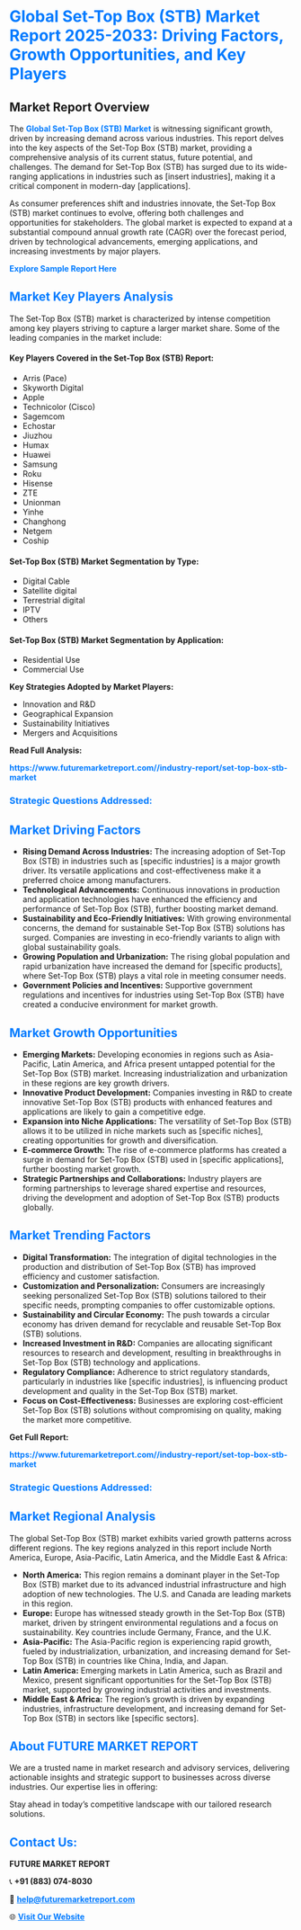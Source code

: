 <h1 style="color: #007BFF;">Global Set-Top Box (STB) Market Report 2025-2033: Driving Factors, Growth Opportunities, and Key Players</h1>

<section id="overview">
<h2>Market Report Overview</h2>
<p>The <a href="https://www.futuremarketreport.com//industry-report/set-top-box-stb-market" style="color: #007BFF; text-decoration: none;"><strong>Global Set-Top Box (STB) Market</strong></a> is witnessing significant growth, driven by increasing demand across various industries. This report delves into the key aspects of the Set-Top Box (STB) market, providing a comprehensive analysis of its current status, future potential, and challenges. The demand for Set-Top Box (STB) has surged due to its wide-ranging applications in industries such as [insert industries], making it a critical component in modern-day [applications].</p>
<p>As consumer preferences shift and industries innovate, the Set-Top Box (STB) market continues to evolve, offering both challenges and opportunities for stakeholders. The global market is expected to expand at a substantial compound annual growth rate (CAGR) over the forecast period, driven by technological advancements, emerging applications, and increasing investments by major players.</p>
</section>

<section id="overview">
<p><a href="https://www.futuremarketreport.com//request-sample/reportId=82147" style="color: #007BFF; text-decoration: none;"><strong>Explore Sample Report Here</strong></a></p>
</section>

<section id="key-players">
<h2 style="color: #007BFF;">Market Key Players Analysis</h2>
<p>The Set-Top Box (STB) market is characterized by intense competition among key players striving to capture a larger market share. Some of the leading companies in the market include:</p>
<h4>Key Players Covered in the Set-Top Box (STB) Report:</h4>
<ul><li>Arris (Pace)</li><li>Skyworth Digital</li><li>Apple</li><li>Technicolor (Cisco)</li><li>Sagemcom</li><li>Echostar</li><li>Jiuzhou</li><li>Humax</li><li>Huawei</li><li>Samsung</li><li>Roku</li><li>Hisense</li><li>ZTE</li><li>Unionman</li><li>Yinhe</li><li>Changhong</li><li>Netgem</li><li>Coship</li></ul>
<h4>Set-Top Box (STB) Market Segmentation by Type:</h4>
<ul><li>Digital Cable</li><li>Satellite digital</li><li>Terrestrial digital</li><li>IPTV</li><li>Others</li></ul>

<h4>Set-Top Box (STB) Market Segmentation by Application:</h4>
<ul><li>Residential Use</li><li>Commercial Use</li></ul>
<p><strong>Key Strategies Adopted by Market Players:</strong></p>
<ul>
<li>Innovation and R&D</li>
<li>Geographical Expansion</li>
<li>Sustainability Initiatives</li>
<li>Mergers and Acquisitions</li>
</ul>
</section>

<section>
<p><strong>Read Full Analysis: </strong></p><a href="https://www.futuremarketreport.com//industry-report/set-top-box-stb-market" style="color: #007BFF; text-decoration: none;"><strong>https://www.futuremarketreport.com//industry-report/set-top-box-stb-market</strong></a>
<h3 style="color: #007BFF;">Strategic Questions Addressed:</h3>
</section>

<section id="driving-factors">
<h2 style="color: #007BFF;">Market Driving Factors</h2>
<ul>
<li><strong>Rising Demand Across Industries:</strong> The increasing adoption of Set-Top Box (STB) in industries such as [specific industries] is a major growth driver. Its versatile applications and cost-effectiveness make it a preferred choice among manufacturers.</li>
<li><strong>Technological Advancements:</strong> Continuous innovations in production and application technologies have enhanced the efficiency and performance of Set-Top Box (STB), further boosting market demand.</li>
<li><strong>Sustainability and Eco-Friendly Initiatives:</strong> With growing environmental concerns, the demand for sustainable Set-Top Box (STB) solutions has surged. Companies are investing in eco-friendly variants to align with global sustainability goals.</li>
<li><strong>Growing Population and Urbanization:</strong> The rising global population and rapid urbanization have increased the demand for [specific products], where Set-Top Box (STB) plays a vital role in meeting consumer needs.</li>
<li><strong>Government Policies and Incentives:</strong> Supportive government regulations and incentives for industries using Set-Top Box (STB) have created a conducive environment for market growth.</li>
</ul>
</section>

<section id="growth-opportunities">
<h2 style="color: #007BFF;">Market Growth Opportunities</h2>
<ul>
<li><strong>Emerging Markets:</strong> Developing economies in regions such as Asia-Pacific, Latin America, and Africa present untapped potential for the Set-Top Box (STB) market. Increasing industrialization and urbanization in these regions are key growth drivers.</li>
<li><strong>Innovative Product Development:</strong> Companies investing in R&D to create innovative Set-Top Box (STB) products with enhanced features and applications are likely to gain a competitive edge.</li>
<li><strong>Expansion into Niche Applications:</strong> The versatility of Set-Top Box (STB) allows it to be utilized in niche markets such as [specific niches], creating opportunities for growth and diversification.</li>
<li><strong>E-commerce Growth:</strong> The rise of e-commerce platforms has created a surge in demand for Set-Top Box (STB) used in [specific applications], further boosting market growth.</li>
<li><strong>Strategic Partnerships and Collaborations:</strong> Industry players are forming partnerships to leverage shared expertise and resources, driving the development and adoption of Set-Top Box (STB) products globally.</li>
</ul>
</section>

<section id="trending-factors">
<h2 style="color: #007BFF;">Market Trending Factors</h2>
<ul>
<li><strong>Digital Transformation:</strong> The integration of digital technologies in the production and distribution of Set-Top Box (STB) has improved efficiency and customer satisfaction.</li>
<li><strong>Customization and Personalization:</strong> Consumers are increasingly seeking personalized Set-Top Box (STB) solutions tailored to their specific needs, prompting companies to offer customizable options.</li>
<li><strong>Sustainability and Circular Economy:</strong> The push towards a circular economy has driven demand for recyclable and reusable Set-Top Box (STB) solutions.</li>
<li><strong>Increased Investment in R&D:</strong> Companies are allocating significant resources to research and development, resulting in breakthroughs in Set-Top Box (STB) technology and applications.</li>
<li><strong>Regulatory Compliance:</strong> Adherence to strict regulatory standards, particularly in industries like [specific industries], is influencing product development and quality in the Set-Top Box (STB) market.</li>
<li><strong>Focus on Cost-Effectiveness:</strong> Businesses are exploring cost-efficient Set-Top Box (STB) solutions without compromising on quality, making the market more competitive.</li>
</ul>
</section>

<section>
<p><strong>Get Full Report: </strong></p><a href="https://www.futuremarketreport.com//industry-report/set-top-box-stb-market" style="color: #007BFF; text-decoration: none;"><strong>https://www.futuremarketreport.com//industry-report/set-top-box-stb-market</strong></a>
<h3 style="color: #007BFF;">Strategic Questions Addressed:</h3>
</section>


<section id="regional-analysis">
<h2 style="color: #007BFF;">Market Regional Analysis</h2>
<p>The global Set-Top Box (STB) market exhibits varied growth patterns across different regions. The key regions analyzed in this report include North America, Europe, Asia-Pacific, Latin America, and the Middle East & Africa:</p>
<ul>
<li><strong>North America:</strong> This region remains a dominant player in the Set-Top Box (STB) market due to its advanced industrial infrastructure and high adoption of new technologies. The U.S. and Canada are leading markets in this region.</li>
<li><strong>Europe:</strong> Europe has witnessed steady growth in the Set-Top Box (STB) market, driven by stringent environmental regulations and a focus on sustainability. Key countries include Germany, France, and the U.K.</li>
<li><strong>Asia-Pacific:</strong> The Asia-Pacific region is experiencing rapid growth, fueled by industrialization, urbanization, and increasing demand for Set-Top Box (STB) in countries like China, India, and Japan.</li>
<li><strong>Latin America:</strong> Emerging markets in Latin America, such as Brazil and Mexico, present significant opportunities for the Set-Top Box (STB) market, supported by growing industrial activities and investments.</li>
<li><strong>Middle East & Africa:</strong> The region’s growth is driven by expanding industries, infrastructure development, and increasing demand for Set-Top Box (STB) in sectors like [specific sectors].</li>
</ul>
</section>

<footer>
<h2 style="color: #007BFF;">About FUTURE MARKET REPORT</h2>
<p>We are a trusted name in market research and advisory services, delivering actionable insights and strategic support to businesses across diverse industries. Our expertise lies in offering:</p>

<p>Stay ahead in today’s competitive landscape with our tailored research solutions.</p>

<h2 style="color: #007BFF;">Contact Us:</h2>
<p><strong>FUTURE MARKET REPORT</strong></p>
<p>📞 <strong>+91 (883) 074-8030</strong></p>
<p>📧 <strong><a href="mailto:help@futuremarketreport.com" style="color: #007BFF;">help@futuremarketreport.com</a></strong></p>
<p>🌐 <strong><a href="https://www.futuremarketreport.com/" style="color: #007BFF;">Visit Our Website</a></strong></p>
</footer>